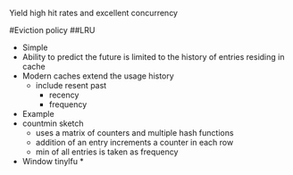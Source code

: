 Yield high hit rates and excellent concurrency

#Eviction policy
##LRU
* Simple
* Ability to predict the future is limited to the history of entries residing in cache
* Modern caches extend the usage history
  * include resent past
    * recency
    * frequency
* Example
 * countmin sketch
    * uses a matrix of counters and multiple hash functions
    * addition of an entry increments a counter in each row
    * min of all entries is taken as frequency
  * Window tinylfu
    * 
 
